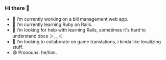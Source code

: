 ### Hi there 👋
- 🔭 I’m currently working on a bill management web app.
- 🌱 I’m currently learning Ruby on Rails.
- 🤔 I’m looking for help with learning Rails, sometimes it's hard to understand docs ＞﹏＜
- 👯 I’m looking to collaborate on game translations, i kinda like localizing stuff.
- 😄 Pronouns: he/him.

<!--
**ShadowG11/shadowg11** is a ✨ _special_ ✨ repository because its `README.md` (this file) appears on your GitHub profile.

Here are some ideas to get you started:

- 💬 Ask me about ...
- 📫 How to reach me: ...
- ⚡ Fun fact: ...
-->
